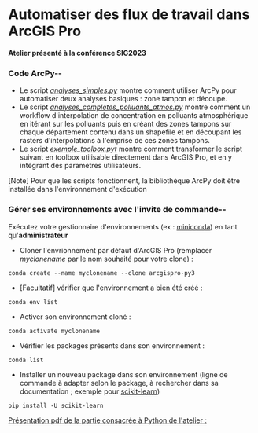 # Automatiser des flux de travail dans ArcGIS Pro

**Atelier présenté à la conférence SIG2023**

### Code ArcPy--
+ Le script [*analyses_simples.py*](https://github.com/JapaLenos/Python-in-ArcGIS/blob/main/Analysis/SIG2023-Automatiser-Pro/analyses_simples.py) montre comment utiliser ArcPy pour automatiser deux analyses basiques : zone tampon et découpe.
+ Le script [*analyses_completes_polluants_atmos.py*](https://github.com/JapaLenos/Python-in-ArcGIS/blob/main/Analysis/SIG2023-Automatiser-Pro/analyse_completes_polluants_atmos.py) montre comment un workflow d'interpolation de concentration en polluants atmosphérique en itérant sur les polluants puis en créant des zones tampons sur chaque département contenu dans un shapefile et en découpant les rasters d'interpolations à l'emprise de ces zones tampons.
+ Le script [*exemple_toolbox.pyt*](https://github.com/JapaLenos/Python-in-ArcGIS/blob/main/Analysis/SIG2023-Automatiser-Pro/exemple_toolbox.pyt) montre comment transformer le script suivant en toolbox utilisable directement dans ArcGIS Pro, et en y intégrant des paramètres utilisateurs.

[Note] Pour que les scripts fonctionnent, la bibliothèque ArcPy doit être installée dans l'environnement d'exécution

### Gérer ses environnements avec l'invite de commande--
Exécutez votre gestionnaire d'environnements (ex : [miniconda](https://docs.conda.io/en/latest/miniconda.html)) en tant qu'**administrateur**

+ Cloner l'envrionnement par défaut d'ArcGIS Pro (remplacer _myclonename_ par le nom souhaité pour votre clone) :
```
conda create --name myclonename --clone arcgispro-py3
```
+ [Facultatif] vérifier que l'environnement a bien été créé :
```
conda env list
```
+ Activer son environnement cloné :
```
conda activate myclonename 
```
+ Vérifier les packages présents dans son environnement :
```
conda list 
```
+ Installer un nouveau package dans son environnement (ligne de commande à adapter selon le package, à rechercher dans sa documentation ; exemple pour [scikit-learn](https://scikit-learn.org/stable/install.html))
```
pip install -U scikit-learn
```
[Présentation pdf de la partie consacrée à Python de l'atelier :](https://github.com/JapaLenos/Python-in-ArcGIS/blob/main/Analysis/SIG2023-Automatiser-Pro/SIG2023-%20Python%20seul%20-Automatiser%20des%20flux%20de%20travail%20dans%20ArcGIS%20Pro.pdf)
